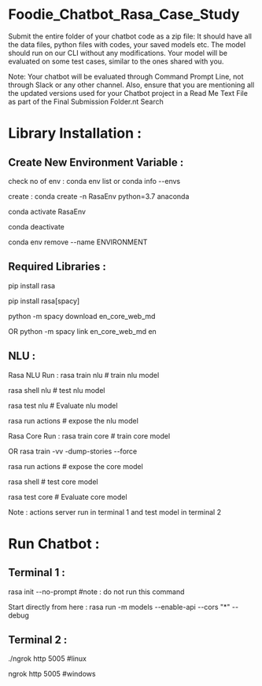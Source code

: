 # Foodie_Chatbot_Rasa_Case_Study

Submit the entire folder of your chatbot code as a zip file: It should have all the data files, python files with codes, your saved models etc. The model should run on our CLI without any modifications. Your model will be evaluated on some test cases, similar to the ones shared with you.

Note: Your chatbot will be evaluated through Command Prompt Line, not through Slack or any other channel. Also, ensure that you are mentioning all the updated versions used for your Chatbot project in a Read Me Text File as part of the Final Submission Folder.nt Search

# Library Installation :
## Create New Environment Variable :
check no of env : conda env list or conda info --envs

create : conda create -n RasaEnv python=3.7 anaconda

conda activate RasaEnv

conda deactivate

conda env remove --name ENVIRONMENT

## Required Libraries :
pip install rasa

pip install rasa[spacy]

python -m spacy download en_core_web_md

OR
python -m spacy link en_core_web_md en

## NLU :
Rasa NLU Run :
rasa train nlu # train nlu model

rasa shell nlu # test nlu model

rasa test nlu # Evaluate nlu model

rasa run actions # expose the nlu model

Rasa Core Run :
rasa train core # train core model

OR
rasa train -vv -dump-stories --force

rasa run actions # expose the core model

rasa shell # test core model

rasa test core # Evaluate core model

Note : actions server run in terminal 1 and test model in terminal 2
# Run Chatbot :
## Terminal 1 :
rasa init --no-prompt #note : do not run this command

Start directly from here :
rasa run -m models --enable-api --cors "*" --debug

## Terminal 2 :
./ngrok http 5005 #linux

ngrok http 5005 #windows
